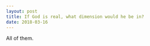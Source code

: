 ```yaml
---
layout: post
title: If God is real, what dimension would he be in?
date: 2018-03-16
---
```


<p>All of them.</p>
